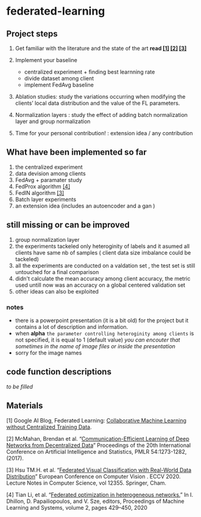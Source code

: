 # federated-learning

## Project steps
1. Get familiar with the literature and the state of the art **read [[1]](#1) [[2]](#2) [[3]](#3)**

2. Implement your baseline
   - centralized experiment + finding best learnning rate
   - divide dataset among client
   - implement FedAvg baseline

3. Ablation studies: study the variations occurring when modifying the clients’ local data distribution and the value of the FL parameters.
4. Normalization layers : study the effect of adding batch normalization layer and group normalization
5. Time for your personal contribution! : extension idea / any contribution

## What have been implemented so far
1. the centralized experiment 
2. data devision among clients 
3. FedAvg + paramater study
4. FedProx algorithm [[4]](#4)
5. FedIN algorithm [[3]](#3)
6. Batch layer experiments
7. an extension idea (includes an autoencoder and a gan )

## still missing or can be improved
1. group normalization layer
2. the experiments tackeled only heteroginity of labels and it asumed all clients have same nb of samples ( client data size imbalance could be tackeled)
3. all the experiments are conducted on a valdation set , the test set is still untouched for a final comparison 
4. didn't calculate the mean accuracy among client accuracy, the metric used untill now was an accuracy on a global centered validation set
5. other ideas can also be exploited

### notes
- there is a powerpoint presentation (it is a bit old) for the project but it contains a lot of description and information.
- when **alpha** `the parameter controlling heteroginity among clients` is not specified, it is equal to 1 (default value) *you can encouter that sometimes in the name of image files or inside the presentation*
- sorry for the image names

## code function descriptions
 *to be filled*

## Materials
<a id="1">[1]</a> Google AI Blog, Federated Learning: [Collaborative Machine Learning without Centralized
Training Data](https://ai.googleblog.com/2017/04/federated-learning-collaborative.html).

<a id="2">[2]</a> McMahan, Brendan et al. “[Communication-Efficient Learning of Deep Networks from
Decentralized Data](https://arxiv.org/abs/1602.05629)” Proceedings of the 20th International Conference on Artificial Intelligence
and Statistics, PMLR 54:1273-1282, (2017).

<a id="3">[3]</a> Hsu TM.H. et al. “[Federated Visual Classification with Real-World Data Distribution](https://arxiv.org/abs/2003.08082)” European
Conference on Computer Vision . ECCV 2020. Lecture Notes in Computer Science, vol 12355.
Springer, Cham.

<a id="4">[4]</a> Tian Li, et al. “[Federated optimization in heterogeneous networks.](https://arxiv.org/abs/1812.06127)” In I. Dhillon, D.
Papailiopoulos, and V. Sze, editors, Proceedings of Machine Learning and Systems, volume 2,
pages 429–450, 2020
